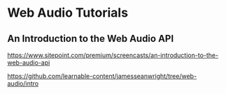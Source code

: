 # Web Audio Tutorials  


## An Introduction to the Web Audio API  

https://www.sitepoint.com/premium/screencasts/an-introduction-to-the-web-audio-api  


https://github.com/learnable-content/jamesseanwright/tree/web-audio/intro  

